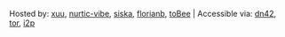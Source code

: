 Hosted by: [xuu](mailto:xuu@sour.is), [nurtic-vibe](mailto:nurtic-vibe@grmml.eu), [siska](mailto:siska@nixnodes.net), [florianb](mailto:info@florianb.co), [toBee](mailto:tom@xcv.vc) | Accessible via: [dn42](http://wiki.dn42), [tor](http://jsptropkiix3ki5u.onion), [i2p](http://beb6v2i4jevo72vvnx6segsk4zv3pu3prbwcfuta3bzrcv7boy2q.b32.i2p/)